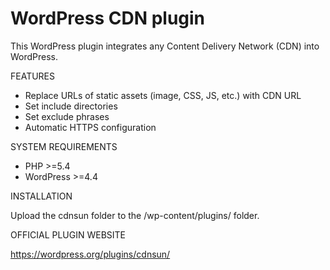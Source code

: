 # WordPress CDN plugin

This WordPress plugin integrates any Content Delivery Network (CDN) into WordPress.

FEATURES

* Replace URLs of static assets (image, CSS, JS, etc.) with CDN URL
* Set include directories
* Set exclude phrases
* Automatic HTTPS configuration

SYSTEM REQUIREMENTS

* PHP >=5.4
* WordPress >=4.4

INSTALLATION

Upload the cdnsun folder to the /wp-content/plugins/ folder.

OFFICIAL PLUGIN WEBSITE

https://wordpress.org/plugins/cdnsun/

